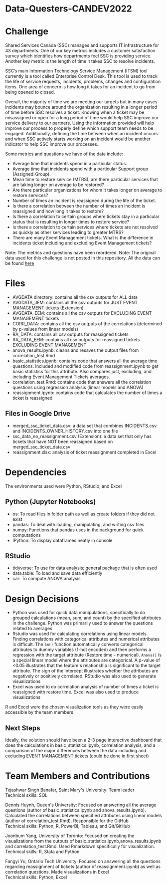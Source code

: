 # Data-Questers-CANDEV2022

# Challenge
Shared Services Canada (SSC) manages and supports IT infrastructure for 43 departments. One of our key metrics includes a customer satisfaction survey which identifies how departments feel SSC is providing service. Another key metric is the length of time it takes SSC to resolve incidents.

SSC’s main Information Technology Service Management (ITSM) tool currently is a tool called Enterprise Control Desk. This tool is used to track the life of service requests, incidents, problems, changes and configuration items. One area of concern is how long it takes for an incident to go from being opened to closed.

Overall, the majority of time we are meeting our targets but in many cases incidents may bounce around the organization resulting in a longer period of time before SSC resolves a ticket. Knowing when a ticket may be misassigned or open for a long period of time would help SSC improve our service delivery to our partners. Using the information provided will help improve our process to properly define which support team needs to be engaged. Additionally, defining the time between when an incident occurs and when SSC actively starts working on an incident would be another indicator to help SSC improve our processes.

Some metrics and questions we have of the data include:

- Average time that incidents spend in a particular status.
- Average time that incidents spend with a particular Support group (Assigned_Group).
- Mean time to restore service (MTRS), are there particular services that are taking longer on average to be restored?
- Are there particular organizations for whom it takes longer on average to restore services?
- Number of times an incident is reassigned during the life of the ticket.
- Is there a correlation between the number of times an incident is reassigned and how long it takes to restore?
- Is there a correlation to certain groups where tickets stay in a particular status that is resulting in longer times to restore service?
- Is there a correlation to certain services where tickets are not resolved as quickly as other services leading to greater MTRS?
- There are many Event Management tickets. What is the difference in incidents ticket including and excluding Event Management tickets?

Note: The metrics and questions have been reordered.
Note: The original data used for this challenge is not posted in this repository. All the data can be found [here](https://drive.google.com/drive/folders/1ULxbHSUbxGwaSufkk8y_aJDgxva1f8Gq?usp=sharing)

# Files
- AVGDATA directory: contains all the csv outputs for ALL data
- AVGDATA_JEM: contains all the csv outputs for JUST EVENT MANAGEMENT tickets (Extension)
- AVGDATA_EEM: contains all the csv outputs for EXCLUDING EVENT MANAGEMENT tickets
- CORR_DATA: contains all the csv outputs of the correlations (determined by p-values from linear models)
- RA_DATA: contains all csv outputs for reassigned tickets
- RA_DATA_EEM: contains all csv outputs for reassigned tickets EXCLUDING EVENT MANAGEMENT
- anova_results.ipynb: cleans and resaves the output files from correlation_test.Rmd
- basic_statistics.ipynb: contains code that answers all the average time questions. Included and modified code from reassignment.ipynb to get basic statistics for this attribute. Also compares just, excluding, and including Event Management Tickets averages.
- correlation_test.Rmd: contains code that answers all the correlation questions using regression analysis (linear models and ANOVA)
- reassignment.ipynb: contains code that calculates the number of times a ticket is reassigned

## Files in Google Drive
- merged_ssc_ticket_data.csv: a data set that combines INCIDENTS.csv and INCIDENTS_OWNER_HISTORY.csv into one file
- ssc_data_no_reassignment.csv (Extension): a data set that only has tickets that have NOT been reassigned based on merged_ssc_ticket_data.csv
- reassignment.xlsx: analysis of ticket reassignment completed in Excel

# Dependencies
The environments used were Python, RStudio, and Excel

## Python (Jupyter Notebooks)
- os: To read files in folder path as well as create folders if they did not exist
- pandas: To deal with loading, manipulating, and writing csv files
- numpy: Functions that pandas uses in the background for quick computations
- IPython: To display dataframes neatly in console

## RStudio
- tidyverse: To use for data analysis; general package that is often used
- data.table: To load and save data efficiently
- car: To compute ANOVA analysis

# Design Decisions
- Python was used for quick data manipulations, specifically to do grouped calculations (mean, sum, and count) by the specified attributes in the challenge. Python was primarily used to answer the questions related to averages
- Rstudio was used for calculating correlations using linear models. Finding correlations with categorical attributes and numerical attributes is difficult. The `lm()` function automatically converts categorical attributes to dummy variables (1-hot encoded) and then performs a regression with the target attribute (Restore time - numerical). `Anova()` is a special linear model where the attributes are categorical. A p-value of <0.05 illustrates that the feature's relationship is significant to the target attribute. The sign of the intercept illustrates whether the attributes are negatively or positively correlated. RStudio was also used to generate visualizations
- Excel was used to do correlation analysis of number of times a ticket is reassigned with restore time. Excel was also used to produce visualizations

R and Excel were the chosen visualization tools as they were easily accessible by the team members

## Next Steps
Ideally, the solution should have been a 2-3 page interactive dashboard that does the calculations in basic_statistics.ipynb, correlation analysis, and a comparison of the major differences between the data including and excluding EVENT MANAGEMENT tickets (could be done in first sheet)  


# Team Members and Contributions
Tejashwar Singh Banafar, Saint Mary's University: Team leader  
Technical skills: SQL

Dennis Huynh, Queen's University: Focused on answering all the average questions (author of basic_statistics.ipynb and anova_results.ipynb). Calculated the correlations between specified attributes using linear models (author of correlation_test.Rmd). Responsible for the GitHub  
Technical skills: Python, R, PowerBI, Tableau, and Git/GitHub

Joonbum Yang, University of Toronto: Focused on creating the visualizations from the outputs of basic_statistics.ipynb,anova_results.ipynb and correlation_test.Rmd. Used Rmarkdown specifically for visualization.    
Technical skills: R, Stata and Python

Fangyi Yu, Ontario Tech University: Focused on answering all the questions regarding reassignment of tickets (author of reassignment.ipynb) as well as correlation questions. Made visualizations in Excel  
Technical skills: Python, Excel
